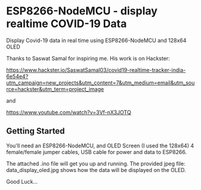 # ESP8266-NodeMCU - display realtime COVID-19 Data
Display Covid-19 data in real time using ESP8266-NodeMCU and 128x64 OLED

Thanks to Saswat Samal for inspiring me. His work is on Hackster:

https://www.hackster.io/SaswatSamal03/covid19-realtime-tracker-india-6e54e4?utm_campaign=new_projects&utm_content=7&utm_medium=email&utm_source=hackster&utm_term=project_image

and

https://www.youtube.com/watch?v=3Vf-nX3JOTQ


## Getting Started
You'll need an ESP8266-NodeMCU, and OLED Screen (I used the 128x64) 4 female/female jumper cables, USB cable for power and data to ESP8266.

The attached .ino file will get you up and running. The provided jpeg file: data_display_oled.jpg shows how the data will be displayed on the OLED.

Good Luck...


